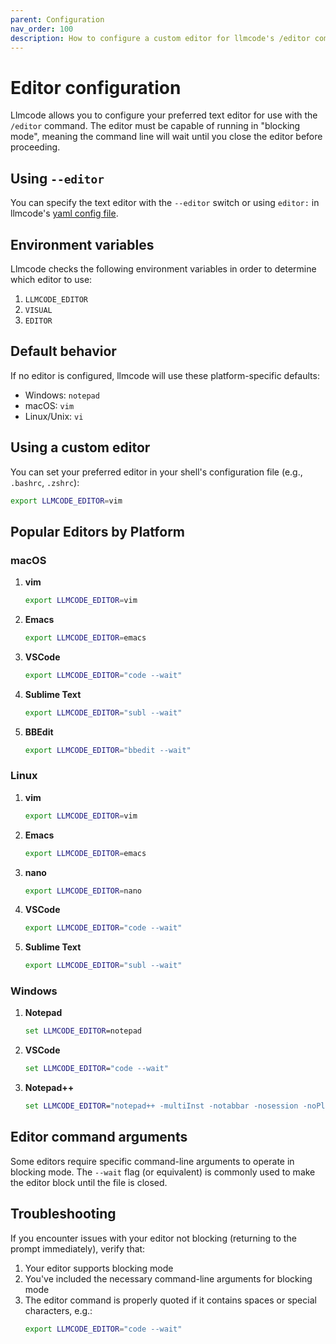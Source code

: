 ```yaml
---
parent: Configuration
nav_order: 100
description: How to configure a custom editor for llmcode's /editor command
---
```


# Editor configuration

Llmcode allows you to configure your preferred text editor for use with the `/editor` command. The editor must be capable of running in "blocking mode", meaning the command line will wait until you close the editor before proceeding.

## Using `--editor`

You can specify the text editor with the `--editor` switch or using
`editor:` in llmcode's
[yaml config file](https://llmcode.khulnasoft.com/docs/config/llmcode_conf.html).

## Environment variables

Llmcode checks the following environment variables in order to determine which editor to use:

1. `LLMCODE_EDITOR`
2. `VISUAL`
3. `EDITOR`

## Default behavior

If no editor is configured, llmcode will use these platform-specific defaults:

- Windows: `notepad`
- macOS: `vim`
- Linux/Unix: `vi`

## Using a custom editor

You can set your preferred editor in your shell's configuration file (e.g., `.bashrc`, `.zshrc`):

```bash
export LLMCODE_EDITOR=vim
```

## Popular Editors by Platform

### macOS

1. **vim**
   ```bash
   export LLMCODE_EDITOR=vim
   ```

2. **Emacs**
   ```bash
   export LLMCODE_EDITOR=emacs
   ```

3. **VSCode**
   ```bash
   export LLMCODE_EDITOR="code --wait"
   ```

4. **Sublime Text**
   ```bash
   export LLMCODE_EDITOR="subl --wait"
   ```

5. **BBEdit**
   ```bash
   export LLMCODE_EDITOR="bbedit --wait"
   ```

### Linux

1. **vim**
   ```bash
   export LLMCODE_EDITOR=vim
   ```

2. **Emacs**
   ```bash
   export LLMCODE_EDITOR=emacs
   ```

3. **nano**
   ```bash
   export LLMCODE_EDITOR=nano
   ```

4. **VSCode**
   ```bash
   export LLMCODE_EDITOR="code --wait"
   ```

5. **Sublime Text**
   ```bash
   export LLMCODE_EDITOR="subl --wait"
   ```

### Windows

1. **Notepad**
   ```bat
   set LLMCODE_EDITOR=notepad
   ```

2. **VSCode**
   ```bat
   set LLMCODE_EDITOR="code --wait"
   ```

3. **Notepad++**
   ```bat
   set LLMCODE_EDITOR="notepad++ -multiInst -notabbar -nosession -noPlugin -waitForClose"
   ```

## Editor command arguments

Some editors require specific command-line arguments to operate in blocking mode. The `--wait` flag (or equivalent) is commonly used to make the editor block until the file is closed.

## Troubleshooting

If you encounter issues with your editor not blocking (returning to the prompt immediately), verify that:

1. Your editor supports blocking mode
2. You've included the necessary command-line arguments for blocking mode
3. The editor command is properly quoted if it contains spaces or special characters, e.g.:
   ```bash
   export LLMCODE_EDITOR="code --wait"
   ```
